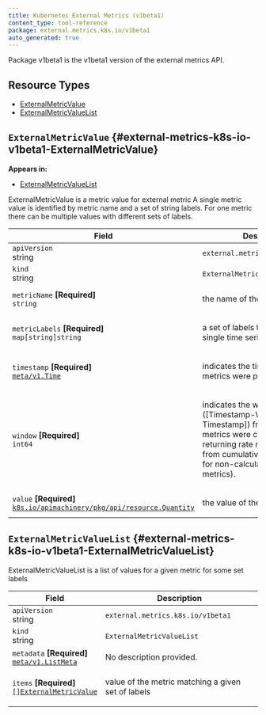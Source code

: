 ```yaml
---
title: Kubernetes External Metrics (v1beta1)
content_type: tool-reference
package: external.metrics.k8s.io/v1beta1
auto_generated: true
---
```

<p>Package v1beta1 is the v1beta1 version of the external metrics API.</p>


## Resource Types 


- [ExternalMetricValue](#external-metrics-k8s-io-v1beta1-ExternalMetricValue)
- [ExternalMetricValueList](#external-metrics-k8s-io-v1beta1-ExternalMetricValueList)
  

## `ExternalMetricValue`     {#external-metrics-k8s-io-v1beta1-ExternalMetricValue}
    

**Appears in:**

- [ExternalMetricValueList](#external-metrics-k8s-io-v1beta1-ExternalMetricValueList)


<p>ExternalMetricValue is a metric value for external metric
A single metric value is identified by metric name and a set of string labels.
For one metric there can be multiple values with different sets of labels.</p>


<table class="table">
<thead><tr><th width="30%">Field</th><th>Description</th></tr></thead>
<tbody>
    
<tr><td><code>apiVersion</code><br/>string</td><td><code>external.metrics.k8s.io/v1beta1</code></td></tr>
<tr><td><code>kind</code><br/>string</td><td><code>ExternalMetricValue</code></td></tr>
    
  
<tr><td><code>metricName</code> <B>[Required]</B><br/>
<code>string</code>
</td>
<td>
   <p>the name of the metric</p>
</td>
</tr>
<tr><td><code>metricLabels</code> <B>[Required]</B><br/>
<code>map[string]string</code>
</td>
<td>
   <p>a set of labels that identify a single time series for the metric</p>
</td>
</tr>
<tr><td><code>timestamp</code> <B>[Required]</B><br/>
<a href="https://kubernetes.io/docs/reference/generated/kubernetes-api/v1.29/#time-v1-meta"><code>meta/v1.Time</code></a>
</td>
<td>
   <p>indicates the time at which the metrics were produced</p>
</td>
</tr>
<tr><td><code>window</code> <B>[Required]</B><br/>
<code>int64</code>
</td>
<td>
   <p>indicates the window ([Timestamp-Window, Timestamp]) from
which these metrics were calculated, when returning rate
metrics calculated from cumulative metrics (or zero for
non-calculated instantaneous metrics).</p>
</td>
</tr>
<tr><td><code>value</code> <B>[Required]</B><br/>
<a href="https://pkg.go.dev/k8s.io/apimachinery/pkg/api/resource#Quantity"><code>k8s.io/apimachinery/pkg/api/resource.Quantity</code></a>
</td>
<td>
   <p>the value of the metric</p>
</td>
</tr>
</tbody>
</table>

## `ExternalMetricValueList`     {#external-metrics-k8s-io-v1beta1-ExternalMetricValueList}
    


<p>ExternalMetricValueList is a list of values for a given metric for some set labels</p>


<table class="table">
<thead><tr><th width="30%">Field</th><th>Description</th></tr></thead>
<tbody>
    
<tr><td><code>apiVersion</code><br/>string</td><td><code>external.metrics.k8s.io/v1beta1</code></td></tr>
<tr><td><code>kind</code><br/>string</td><td><code>ExternalMetricValueList</code></td></tr>
    
  
<tr><td><code>metadata</code> <B>[Required]</B><br/>
<a href="https://kubernetes.io/docs/reference/generated/kubernetes-api/v1.29/#listmeta-v1-meta"><code>meta/v1.ListMeta</code></a>
</td>
<td>
   <span class="text-muted">No description provided.</span></td>
</tr>
<tr><td><code>items</code> <B>[Required]</B><br/>
<a href="#external-metrics-k8s-io-v1beta1-ExternalMetricValue"><code>[]ExternalMetricValue</code></a>
</td>
<td>
   <p>value of the metric matching a given set of labels</p>
</td>
</tr>
</tbody>
</table>
  